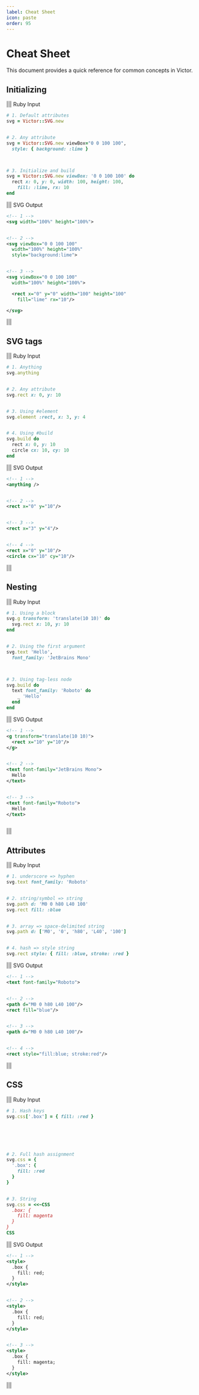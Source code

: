 ```yaml
---
label: Cheat Sheet
icon: paste
order: 95
---
```


# Cheat Sheet

This document provides a quick reference for common concepts in Victor.

## Initializing

||| Ruby Input
```ruby
# 1. Default attributes
svg = Victor::SVG.new


# 2. Any attribute
svg = Victor::SVG.new viewBox="0 0 100 100",
  style: { background: :lime }



# 3. Initialize and build
svg = Victor::SVG.new viewBox: '0 0 100 100' do
  rect x: 0, y: 0, width: 100, height: 100,
    fill: :lime, rx: 10
end
```

||| SVG Output
```svg
<!-- 1 -->
<svg width="100%" height="100%">


<!-- 2 -->
<svg viewBox="0 0 100 100"
  width="100%" height="100%"
  style="background:lime">


<!-- 3 -->
<svg viewBox="0 0 100 100"
  width="100%" height="100%">

  <rect x="0" y="0" width="100" height="100"
    fill="lime" rx="10"/>

</svg>
```
|||


## SVG tags

||| Ruby Input
```ruby
# 1. Anything
svg.anything


# 2. Any attribute
svg.rect x: 0, y: 10


# 3. Using #element
svg.element :rect, x: 3, y: 4


# 4. Using #build
svg.build do
  rect x: 0, y: 10
  circle cx: 10, cy: 10
end
```

||| SVG Output
```svg
<!-- 1 -->
<anything />


<!-- 2 -->
<rect x="0" y="10"/>


<!-- 3 -->
<rect x="3" y="4"/>


<!-- 4 -->
<rect x="0" y="10"/>
<circle cx="10" cy="10"/>
```
|||


## Nesting

||| Ruby Input
```ruby
# 1. Using a block
svg.g transform: 'translate(10 10)' do
  svg.rect x: 10, y: 10
end


# 2. Using the first argument
svg.text 'Hello',
  font_family: 'JetBrains Mono'



# 3. Using tag-less node
svg.build do
  text font_family: 'Roboto' do
    _ 'Hello'
  end
end
```

||| SVG Output
```svg
<!-- 1 -->
<g transform="translate(10 10)">
  <rect x="10" y="10"/>
</g>


<!-- 2 -->
<text font-family="JetBrains Mono">
  Hello
</text>


<!-- 3 -->
<text font-family="Roboto">
  Hello
</text>



```
|||


## Attributes

||| Ruby Input
```ruby
# 1. underscore => hyphen
svg.text font_family: 'Roboto'


# 2. string/symbol => string
svg.path d: 'M0 0 h80 L40 100'
svg.rect fill: :blue


# 3. array => space-delimited string
svg.path d: ['M0', '0', 'h80', 'L40', '100']


# 4. hash => style string
svg.rect style: { fill: :blue, stroke: :red }
```


||| SVG Output
```svg
<!-- 1 -->
<text font-family="Roboto">


<!-- 2 -->
<path d="M0 0 h80 L40 100"/>
<rect fill="blue"/>


<!-- 3 -->
<path d="M0 0 h80 L40 100"/>


<!-- 4 -->
<rect style="fill:blue; stroke:red"/>

```
|||


## CSS

||| Ruby Input
```ruby
# 1. Hash keys
svg.css['.box'] = { fill: :red }






# 2. Full hash assignment
svg.css = {
  '.box': {
    fill: :red
  }
}


# 3. String
svg.css = <<~CSS
  .box: {
    fill: magenta
  }
}
CSS
```


||| SVG Output
```svg
<!-- 1 -->
<style>
  .box {
    fill: red;
  }
</style>


<!-- 2 -->
<style>
  .box {
    fill: red;
  }
</style>


<!-- 3 -->
<style>
  .box {
    fill: magenta;
  }
</style>
```
|||
